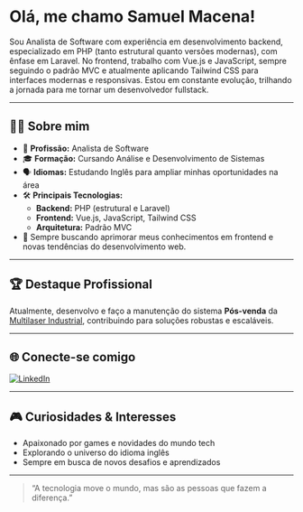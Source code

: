 # Olá, me chamo Samuel Macena!

Sou Analista de Software com experiência em desenvolvimento backend, especializado em PHP (tanto estrutural quanto versões modernas), com ênfase em Laravel. No frontend, trabalho com Vue.js e JavaScript, sempre seguindo o padrão MVC e atualmente aplicando Tailwind CSS para interfaces modernas e responsivas. Estou em constante evolução, trilhando a jornada para me tornar um desenvolvedor fullstack.

---

## 🧑‍💻 Sobre mim

- 💼 **Profissão:** Analista de Software
- 🎓 **Formação:** Cursando Análise e Desenvolvimento de Sistemas
- 🗣️ **Idiomas:** Estudando Inglês para ampliar minhas oportunidades na área
- 🛠️ **Principais Tecnologias:**  
  - **Backend:** PHP (estrutural e Laravel)  
  - **Frontend:** Vue.js, JavaScript, Tailwind CSS  
  - **Arquitetura:** Padrão MVC
- 🌱 Sempre buscando aprimorar meus conhecimentos em frontend e novas tendências do desenvolvimento web.

---

## 🏆 Destaque Profissional

Atualmente, desenvolvo e faço a manutenção do sistema **Pós-venda** da [Multilaser Industrial](https://www.multilaser.com.br/), contribuindo para soluções robustas e escaláveis.

---

## 🌐 Conecte-se comigo

[![LinkedIn](https://img.shields.io/badge/-Samuel%20Macena%20da%20Silva-blue?style=flat-square&logo=Linkedin&logoColor=white&link=https://linkedin.com/in/samuel-macena-da-silva-779119183/)](https://linkedin.com/in/samuel-macena-da-silva-779119183/)

---

## 🎮 Curiosidades & Interesses

- Apaixonado por games e novidades do mundo tech
- Explorando o universo do idioma inglês
- Sempre em busca de novos desafios e aprendizados

---

> “A tecnologia move o mundo, mas são as pessoas que fazem a diferença.”
